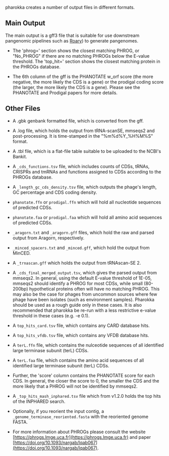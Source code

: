 pharokka creates a number of output files in different formats.

Main Output
----------
The main output is a gff3 file that is suitable for use downstream pangenomic pipelines such as [Roary](https://sanger-pathogens.github.io/Roary/)) to generate pangenomes.

* The 'phrog=' section shows the closest matching PHROG, or "No_PHROG" if there are no matching PHROGs below the E-value threshold. The 'top_hit=' section shows the closest matching protein in the PHROGs database.

* The 6th column of the gff is the PHANOTATE w_orf score (the more negative, the more likely the CDS is a gene) or the prodigal coding score (the larger, the more likely the CDS is a gene). Please see the PHANOTATE and Prodigal papers for more details.

Other Files
------
* A .gbk genbank formatted file, which is converted from the gff. 

* A .log file, which holds the output from tRNA-scanSE, mmseqs2 and post-processing. It is time-stamped in the "%m%d%Y_%H%M%S" format.

* A .tbl file, which is a flat-file table suitable to be uploaded to the NCBI's Bankit.

* A `_cds_functions.tsv` file, which includes counts of CDSs, tRNAs, CRISPRs and tmRNAs and functions assigned to CDSs according to the PHROGs database.

* A `_length_gc_cds_density.tsv` file, which outputs the phage's length, GC percentage and CDS coding density.

* `phanotate.ffn` or `prodigal.ffn` which will hold all nucleotide sequences of predicted CDSs.

* `phanotate.faa` or `prodigal.faa` which will hold all amino acid sequences of predicted CDSs.

* `_aragorn.txt` and `_aragorn.gff` files, which hold the raw and parsed output from Aragorn, respectively.

* `_minced_spacers.txt` and `_minced.gff`, which hold the output from MinCED.

* A `_trnascan.gff` which holds the output from tRNAscan-SE 2.

* A `_cds_final_merged_output.tsv`, which gives the parsed output from mmseqs2. In general, using the default E-value threshold of 1E-05, mmseqs2 should identify a PHROG for most CDSs, while small (80-200bp) hypothetical proteins often will have no matching PHROG. This may also be the case for phages from uncommon sources where few phage have been isolates (such as environment samples).  Pharokka should be used as a rough guide only in these cases. It is also recommended that pharokka be re-run with a less restrictive e-value threshold in these cases (e.g. -e 0.1).

* A `top_hits_card.tsv` file, which contains any CARD database hits.

* A `top_hits_vfdb.tsv` file, which contains any VFDB database hits.

* A `terL.ffn` file, which contains the nulceotide sequences of all identified large terminase subunit (terL) CDSs.

* A `terL.faa` file, which contains the amino acid sequences of all identified large terminase subunit (terL) CDSs.

* Further, the 'score' column contains the PHANOTATE score for each CDS. In general, the closer the score to 0, the smaller the CDS and the more likely that a PHROG will not be identified by mmseqs2.

* A `_top_hits_mash_inphared.tsv` file which from v1.2.0 holds the top hits of the INPHARED search.

* Optionally, if you reorient the input contig, a `_genome_terminase_reoriented.fasta` with the reoriented genome FASTA.

* For more information about PHROGs please consult the website [https://phrogs.lmge.uca.fr](https://phrogs.lmge.uca.fr) and paper [https://doi.org/10.1093/nargab/lqab067](https://doi.org/10.1093/nargab/lqab067).
